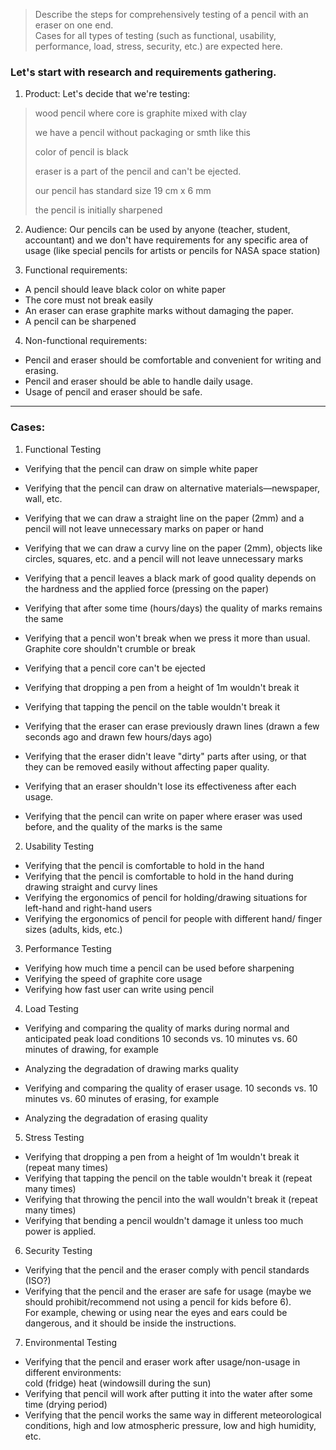 > Describe the steps for comprehensively testing of a pencil with an eraser on one
end. \
Cases for all types of testing (such as functional, usability, performance, load,
stress, security, etc.) are expected here.

<h3>Let's start with research and requirements gathering.</h3>

1. Product:
Let's decide that we're testing:
> wood pencil where core is graphite mixed with clay
>
> we have a pencil without packaging or smth like this
> 
> color of pencil is black
> 
> eraser is a part of the pencil and can't be ejected.
> 
> our pencil has standard size 19 cm x 6 mm
> 
> the pencil is initially sharpened

2. Audience:
Our pencils can be used by anyone (teacher, student, accountant) and we don't have requirements for any specific area of usage (like special pencils for artists or pencils for NASA space station)

3. Functional requirements:

- A pencil should leave black color on white paper
- The core must not break easily
- An eraser can erase graphite marks without damaging the paper.
- A pencil can be sharpened

4. Non-functional requirements:
- Pencil and eraser should be comfortable and convenient for writing and erasing.
- Pencil and eraser should be able to handle daily usage.
- Usage of pencil and eraser should be safe.
___________________________________
<h3>Cases:</h3>

1. Functional Testing
- Verifying that the pencil can draw on simple white paper
- Verifying that the pencil can draw on alternative materials—newspaper, wall, etc.

- Verifying that we can draw a straight line on the paper (2mm) and a pencil will not leave unnecessary marks on paper or hand
- Verifying that we can draw a curvy line on the paper (2mm), objects like circles, squares, etc. and a pencil will not leave unnecessary marks

- Verifying that a pencil leaves a black mark of good quality depends on the hardness and the applied force (pressing on the paper)
- Verifying that after some time (hours/days) the quality of marks remains the same

- Verifying that a pencil won't break when we press it more than usual. Graphite core shouldn't crumble or break
- Verifying that a pencil core can't be ejected 
- Verifying that dropping a pen from a height of 1m wouldn't break it
- Verifying that tapping the pencil on the table wouldn't break it

- Verifying that the eraser can erase previously drawn lines (drawn a few seconds ago and drawn few hours/days ago)
- Verifying that the eraser didn't leave "dirty" parts after using, or that they can be removed easily without affecting paper quality. 
- Verifying that an eraser shouldn't lose its effectiveness after each usage.
- Verifying that the pencil can write on paper where eraser was used before, and the quality of the marks is the same

2. Usability Testing
- Verifying that the pencil is comfortable to hold in the hand
- Verifying that the pencil is comfortable to hold in the hand during drawing straight and curvy lines
- Verifying the ergonomics of pencil for holding/drawing situations for left-hand and right-hand users
- Verifying the ergonomics of pencil for people with different hand/ finger sizes (adults, kids, etc.)

3. Performance Testing
- Verifying how much time a pencil can be used before sharpening
- Verifying the speed of graphite core usage
- Verifying how fast user can write using pencil

4. Load Testing
- Verifying and comparing the quality of marks during normal and anticipated peak load conditions
10 seconds vs. 10 minutes vs. 60 minutes of drawing, for example
- Analyzing the degradation of drawing marks quality

- Verifying and comparing the quality of eraser usage. 
10 seconds vs. 10 minutes vs. 60 minutes of erasing, for example
- Analyzing the degradation of erasing quality

5. Stress Testing
- Verifying that dropping a pen from a height of 1m wouldn't break it (repeat many times)
- Verifying that tapping the pencil on the table wouldn't break it (repeat many times)
- Verifying that throwing the pencil into the wall wouldn't break it (repeat many times)
- Verifying that bending a pencil wouldn't damage it unless too much power is applied.

6. Security Testing
- Verifying that the pencil and the eraser comply with pencil standards (ISO?)
- Verifying that the pencil and the eraser are safe for usage (maybe we should prohibit/recommend not using a pencil for kids before 6). \
For example, chewing or using near the eyes and ears could be dangerous, and it should be inside the instructions.

7. Environmental Testing
- Verifying that the pencil and eraser work after usage/non-usage in different environments:\
cold (fridge)
heat (windowsill during the sun)
- Verifying that pencil will work after putting it into the water after some time (drying period)
- Verifying that the pencil works the same way in different meteorological conditions, high and low atmospheric pressure, low and high humidity, etc.
